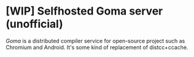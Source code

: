 # [WIP] Selfhosted Goma server (unofficial)

*Goma* is a distributed compiler service for open-source project such as
Chromium and Android. It's some kind of replacement of distcc+ccache.

